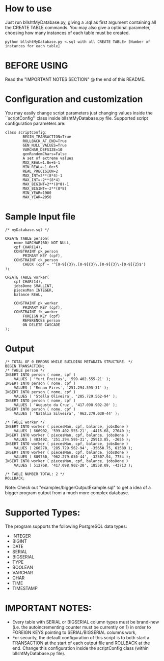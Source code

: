 # How to use
Just run bllshtMyDatabase.py, giving a .sql as first argument containing all the CREATE TABLE commands. You may also give a optional parameter, choosing how many instances of each table must be created.
```
python bllshtMyDatabase.py <.sql with all CREATE TABLE> [Number of instances for each table]
```

# BEFORE USING
Read the "IMPORTANT NOTES SECTION" @ the end of this README.

# Configuration and customization
You may easily change script parameters just changing values inside the ``scriptConfig'' class inside bllshtMyDatabase.py file.
Supported script configuration parameters are:
```
class scriptConfig:
        BEGIN_TRANSACTION=True
        ROLLBACK_AT_END=True
        GEN_NULL_VALUES=True
        VARCHAR_DEFSIZE=10
        genRandomChars=False
        A set of extreme values
        MAX_REAL=1.0e+5-1
        MIN_REAL=-1.0e+5
        REAL_PRECISION=2
        MAX_INT=2**(8*4)-1
        MAX_INT=-2**(8*4)
        MAX_BIGINT=2**(8*8)-1
        MAX_BIGINT=-2**(8*8)
        MIN_YEAR=1900
        MAX_YEAR=2050
```
# Sample Input file
```
/* myDatabase.sql */

CREATE TABLE person(
	nome VARCHAR(60) NOT NULL,
	cpf CHAR(14),
	CONSTRAINT pk_person
		PRIMARY KEY (cpf),
	CONSTRAINT ck_person
		CHECK (cpf ~ '^[0-9]{3}\.[0-9]{3}\.[0-9]{3}\-[0-9]{2}$')
);

CREATE TABLE worker(
	cpf CHAR(14),
	jobsDone SMALLINT,
	piecesMan INTEGER,
	balance REAL,
	
	CONSTRAINT pk_worker
		PRIMARY KEY (cpf),
	CONSTRAINT fk_worker
		FOREIGN KEY (cpf)
		REFERENCES person
		ON DELETE CASCADE
);
```

# Output
```
/* TOTAL OF 0 ERRORS WHILE BUILDING METADATA STRUCTURE. */
BEGIN TRANSACTION;
/* TABLE person */
INSERT INTO person ( nome, cpf )
	VALUES ( 'Yuri Freitas', '599.402.555-21' );
INSERT INTO person ( nome, cpf )
	VALUES ( 'Renan Pires', '251.294.595-31' );
INSERT INTO person ( nome, cpf )
	VALUES ( 'Stella Oliveira', '285.729.562-94' );
INSERT INTO person ( nome, cpf )
	VALUES ( 'Augusto da Cruz', '417.098.902-20' );
INSERT INTO person ( nome, cpf )
	VALUES ( 'Natália Silveira', '962.279.030-44' );

/* TABLE worker */
INSERT INTO worker ( piecesMan, cpf, balance, jobsDone )
	VALUES ( 666902, '599.402.555-21', -4415.68, 27040 );
INSERT INTO worker ( piecesMan, cpf, balance, jobsDone )
	VALUES ( 483492, '251.294.595-31', 25913.85, -2655 );
INSERT INTO worker ( piecesMan, cpf, balance, jobsDone )
	VALUES ( 260278, '285.729.562-94', -35650.75, 61589 );
INSERT INTO worker ( piecesMan, cpf, balance, jobsDone )
	VALUES ( 809750, '962.279.030-44', -32507.94, 7754 );
INSERT INTO worker ( piecesMan, cpf, balance, jobsDone )
	VALUES ( 512768, '417.098.902-20', 18558.09, -43713 );

/* TABLE NUMBER TOTAL: 2 */
ROLLBACK;
```

Note: Check out "examples/biggerOutputExample.sql" to get a idea of a bigger program output from a much more complex database.

# Supported Types:
The program supports the following PostgreSQL data types:
- INTEGER
- BIGINT
- DATE
- SERIAL
- BIGSERIAL
- TYPE
- BOOLEAN
- VARCHAR
- CHAR
- TIME
- TIMESTAMP

# IMPORTANT NOTES:
- Every table with SERIAL or BIGSERIAL column types must be brand-new (i.e. the autoincrementing counter must be currently on 1) in order to FOREIGN KEYS pointing to SERIAL/BIGSERIAL columns work,
- For security, the default configuration of this script is to both start a TRANSACTION at the start of each output file and ROLLBACK at the end. Change this configuration inside the scriptConfig class (within bllshtMyDatabase.py file).
